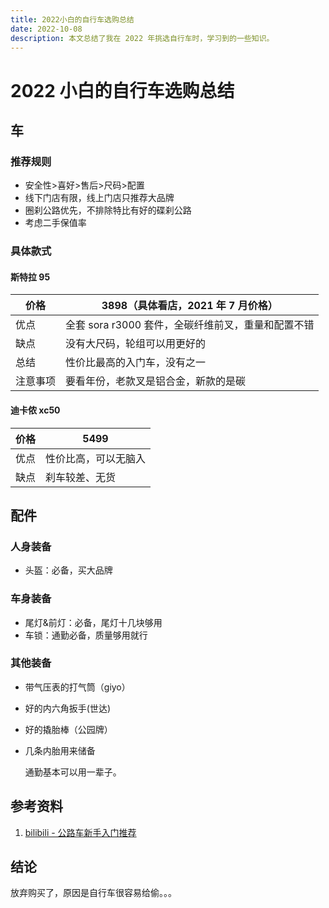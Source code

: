 ```yaml
---
title: 2022小白的自行车选购总结
date: 2022-10-08
description: 本文总结了我在 2022 年挑选自行车时，学习到的一些知识。
---
```


# 2022 小白的自行车选购总结

## 车

### 推荐规则

- 安全性>喜好>售后>尺码>配置
- 线下门店有限，线上门店只推荐大品牌
- 圈刹公路优先，不排除特比有好的碟刹公路
- 考虑二手保值率

### 具体款式

#### 斯特拉 95

| 价格     | 3898（具体看店，2021 年 7 月价格）                 |
| -------- | -------------------------------------------------- |
| 优点     | 全套 sora r3000 套件，全碳纤维前叉，重量和配置不错 |
| 缺点     | 没有大尺码，轮组可以用更好的                       |
| 总结     | 性价比最高的入门车，没有之一                       |
| 注意事项 | 要看年份，老款叉是铝合金，新款的是碳               |

#### 迪卡侬 xc50

| 价格 | 5499                 |
| ---- | -------------------- |
| 优点 | 性价比高，可以无脑入 |
| 缺点 | 刹车较差、无货       |

## 配件

### 人身装备

- 头盔：必备，买大品牌

### 车身装备

- 尾灯&前灯：必备，尾灯十几块够用
- 车锁：通勤必备，质量够用就行

### 其他装备

- 带气压表的打气筒（giyo）

- 好的内六角扳手(世达)

- 好的撬胎棒（公园牌）

- 几条内胎用来储备

  通勤基本可以用一辈子。

## 参考资料

1. [bilibili - 公路车新手入门推荐](https://www.bilibili.com/video/BV1Ly4y1T7EZ/)

## 结论

放弃购买了，原因是自行车很容易给偷。。。
